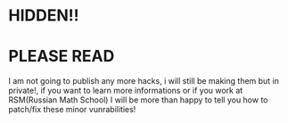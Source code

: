 # HIDDEN!!
# PLEASE READ
I am not going to publish any more hacks, i will still be making them but in private!, if you want to learn more informations or if you work at RSM(Russian Math School) I will be more than happy to tell you how to patch/fix these minor vunrabilities!
